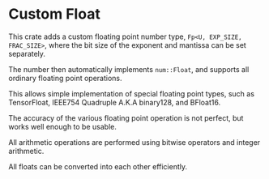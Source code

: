 # Custom Float

This crate adds a custom floating point number type, `Fp<U, EXP_SIZE, FRAC_SIZE>`, where the bit size of the exponent and mantissa can be set separately.

The number then automatically implements `num::Float`, and supports all ordinary floating point operations.

This allows simple implementation of special floating point types, such as TensorFloat, IEEE754 Quadruple A.K.A binary128, and BFloat16.

The accuracy of the various floating point operation is not perfect, but works well enough to be usable.

All arithmetic operations are performed using bitwise operators and integer arithmetic.

All floats can be converted into each other efficiently.
